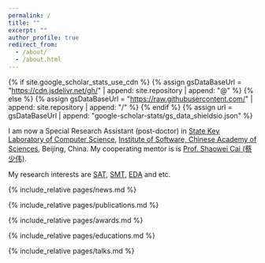```yaml
---
permalink: /
title: ""
excerpt: ""
author_profile: true
redirect_from: 
  - /about/
  - /about.html
---
```


{% if site.google_scholar_stats_use_cdn %}
{% assign gsDataBaseUrl = "https://cdn.jsdelivr.net/gh/" | append: site.repository | append: "@" %}
{% else %}
{% assign gsDataBaseUrl = "https://raw.githubusercontent.com/" | append: site.repository | append: "/" %}
{% endif %}
{% assign url = gsDataBaseUrl | append: "google-scholar-stats/gs_data_shieldsio.json" %}

<span class='anchor' id='about-me'></span>

I am now a Special Research Assistant (post-doctor) in [State Key Laboratory of Computer Science](https://lcs.ios.ac.cn/), [Institute of Software, Chinese Academy of Sciences](http://www.iscas.ac.cn), Beijing, China. 
My cooperating mentor is  is [Prof. Shaowei Cai (蔡少伟)](http://people.ucas.ac.cn/~caisw). 

My research interests are [SAT](https://en.wikipedia.org/wiki/Boolean_satisfiability_problem), [SMT](https://en.wikipedia.org/wiki/Satisfiability_modulo_theories), [EDA](https://en.wikipedia.org/wiki/Electronic_design_automation) and etc.




{% include_relative pages/news.md %}

{% include_relative pages/publications.md %}


{% include_relative pages/awards.md %}


{% include_relative pages/educations.md %}




{% include_relative pages/talks.md %}


<!-- 
# 💻 Internships
- *2019.05 - 2020.02*, [Lorem](https://github.com/), China. -->